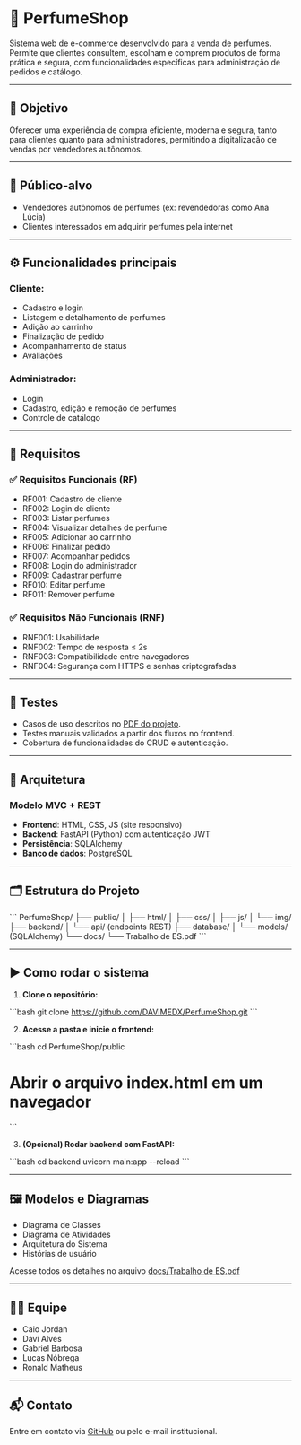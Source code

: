 
# 🧴 PerfumeShop

Sistema web de e-commerce desenvolvido para a venda de perfumes. Permite que clientes consultem, escolham e comprem produtos de forma prática e segura, com funcionalidades específicas para administração de pedidos e catálogo.

---

## 📌 Objetivo

Oferecer uma experiência de compra eficiente, moderna e segura, tanto para clientes quanto para administradores, permitindo a digitalização de vendas por vendedores autônomos.

---

## 👥 Público-alvo

- Vendedores autônomos de perfumes (ex: revendedoras como Ana Lúcia)
- Clientes interessados em adquirir perfumes pela internet

---

## ⚙️ Funcionalidades principais

### Cliente:
- Cadastro e login
- Listagem e detalhamento de perfumes
- Adição ao carrinho
- Finalização de pedido
- Acompanhamento de status
- Avaliações

### Administrador:
- Login
- Cadastro, edição e remoção de perfumes
- Controle de catálogo

---

## 📄 Requisitos

### ✅ Requisitos Funcionais (RF)

- RF001: Cadastro de cliente
- RF002: Login de cliente
- RF003: Listar perfumes
- RF004: Visualizar detalhes de perfume
- RF005: Adicionar ao carrinho
- RF006: Finalizar pedido
- RF007: Acompanhar pedidos
- RF008: Login do administrador
- RF009: Cadastrar perfume
- RF010: Editar perfume
- RF011: Remover perfume

### ✅ Requisitos Não Funcionais (RNF)

- RNF001: Usabilidade
- RNF002: Tempo de resposta ≤ 2s
- RNF003: Compatibilidade entre navegadores
- RNF004: Segurança com HTTPS e senhas criptografadas

---

## 🧪 Testes

- Casos de uso descritos no [PDF do projeto](https://github.com/DAVIMEDX/PerfumeShop/blob/main/Trabalho%20de%20ES%20final.pdf).
- Testes manuais validados a partir dos fluxos no frontend.
- Cobertura de funcionalidades do CRUD e autenticação.

---

## 🧱 Arquitetura

### Modelo MVC + REST

- **Frontend**: HTML, CSS, JS (site responsivo)
- **Backend**: FastAPI (Python) com autenticação JWT
- **Persistência**: SQLAlchemy
- **Banco de dados**: PostgreSQL

---

## 🗂️ Estrutura do Projeto

\`\`\`
PerfumeShop/
├── public/
│   ├── html/
│   ├── css/
│   ├── js/
│   └── img/
├── backend/
│   └── api/ (endpoints REST)
├── database/
│   └── models/ (SQLAlchemy)
└── docs/
    └── Trabalho de ES.pdf
\`\`\`

---

## ▶️ Como rodar o sistema

1. **Clone o repositório:**

\`\`\`bash
git clone https://github.com/DAVIMEDX/PerfumeShop.git
\`\`\`

2. **Acesse a pasta e inicie o frontend:**

\`\`\`bash
cd PerfumeShop/public
# Abrir o arquivo index.html em um navegador
\`\`\`

3. **(Opcional) Rodar backend com FastAPI:**

\`\`\`bash
cd backend
uvicorn main:app --reload
\`\`\`

---

## 🖼️ Modelos e Diagramas

- Diagrama de Classes
- Diagrama de Atividades
- Arquitetura do Sistema
- Histórias de usuário

Acesse todos os detalhes no arquivo [docs/Trabalho de ES.pdf](./docs/Trabalho%20de%20ES.pdf)

---

## 🧑‍💻 Equipe

- Caio Jordan  
- Davi Alves  
- Gabriel Barbosa  
- Lucas Nóbrega  
- Ronald Matheus  

---

## 📬 Contato

Entre em contato via [GitHub](https://github.com/DAVIMEDX) ou pelo e-mail institucional.
